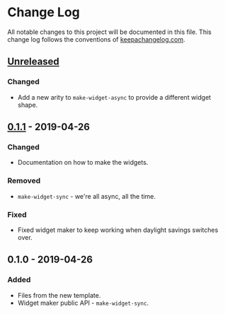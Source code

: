 # Change Log
All notable changes to this project will be documented in this file. This change log follows the conventions of [keepachangelog.com](http://keepachangelog.com/).

## [Unreleased]
### Changed
- Add a new arity to `make-widget-async` to provide a different widget shape.

## [0.1.1] - 2019-04-26
### Changed
- Documentation on how to make the widgets.

### Removed
- `make-widget-sync` - we're all async, all the time.

### Fixed
- Fixed widget maker to keep working when daylight savings switches over.

## 0.1.0 - 2019-04-26
### Added
- Files from the new template.
- Widget maker public API - `make-widget-sync`.

[Unreleased]: https://github.com/your-name/users-api/compare/0.1.1...HEAD
[0.1.1]: https://github.com/your-name/users-api/compare/0.1.0...0.1.1
